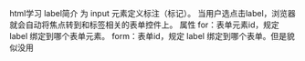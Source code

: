 html学习
    label简介
        为 input 元素定义标注（标记）。
        当用户选点击label，浏览器就会自动将焦点转到和标签相关的表单控件上。
    属性
        for：表单元素id，规定 label 绑定到哪个表单元素。
        form：表单id，规定 label 绑定到哪个表单。但是貌似没用